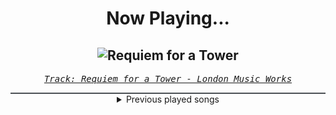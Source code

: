 <div align="center"> 
<h1>Now Playing...</h1>

![Requiem for a Tower](https://i.scdn.co/image/ab67616d00001e028ce8799eb1ef21b4034d4b4d)
--
_<samp><a href="https://open.spotify.com/track/1r8rG99IneBtqgpUxOBBJt">Track: Requiem for a Tower - London Music Works</a></samp>_

<div style="border: 1px #4B5054 solid"></div>
<details>
  <summary>
    Previous played songs
  </summary>
  <table>
    <thead>
      <tr>
        <th>
          Artist
        </th>
        <th>
          Song
        </th>
        <th>
          Link
        </th>
      </tr>
    </thead>
    <tbody>
      <tr><td>London Music Works</td><td>Requiem for a Tower</td><td><a href="https://open.spotify.com/track/1r8rG99IneBtqgpUxOBBJt">https://open.spotify.com/track/1r8rG99IneBtqgpUxOBBJt</a></td></tr><tr><td>Two Steps from Hell</td><td>Protectors of the Earth (No Choir)</td><td><a href="https://open.spotify.com/track/1gziFkWcSoJBUuZQ4ITKDM">https://open.spotify.com/track/1gziFkWcSoJBUuZQ4ITKDM</a></td></tr><tr><td>Nashaat Salman</td><td>Unforgettable (feat. Lakieta Bagwell)</td><td><a href="https://open.spotify.com/track/3lHlwA2BnRGea30vdq7vC6">https://open.spotify.com/track/3lHlwA2BnRGea30vdq7vC6</a></td></tr><tr><td>Zayde Wølf</td><td>Heroes</td><td><a href="https://open.spotify.com/track/3SMRRDZmFDjA3Q4nHdMfmT">https://open.spotify.com/track/3SMRRDZmFDjA3Q4nHdMfmT</a></td></tr><tr><td>Zack Hemsey</td><td>See What I've Become</td><td><a href="https://open.spotify.com/track/0uxK3GiLjigKgceER5mdKl">https://open.spotify.com/track/0uxK3GiLjigKgceER5mdKl</a></td></tr><tr><td>2WEI</td><td>Insomnia</td><td><a href="https://open.spotify.com/track/71PTyK6qaZG2gqZFrrxDVK">https://open.spotify.com/track/71PTyK6qaZG2gqZFrrxDVK</a></td></tr><tr><td>Audiomachine</td><td>So Say We All</td><td><a href="https://open.spotify.com/track/27c4b7XB6o5tORKU39lmsK">https://open.spotify.com/track/27c4b7XB6o5tORKU39lmsK</a></td></tr><tr><td>Kozah</td><td>Renaissance</td><td><a href="https://open.spotify.com/track/03GyVL0UtZBtN7rFn4CxYV">https://open.spotify.com/track/03GyVL0UtZBtN7rFn4CxYV</a></td></tr><tr><td>Thomas Bergersen</td><td>Children of the Sun (feat. Merethe Soltvedt)</td><td><a href="https://open.spotify.com/track/6NluARB3Fv0cCx6SerrJEc">https://open.spotify.com/track/6NluARB3Fv0cCx6SerrJEc</a></td></tr><tr><td>League of Legends</td><td>Warriors</td><td><a href="https://open.spotify.com/track/3f4fc8c8unrQeKecmUPEDR">https://open.spotify.com/track/3f4fc8c8unrQeKecmUPEDR</a></td></tr><tr><td>Two Steps from Hell</td><td>None Shall Live</td><td><a href="https://open.spotify.com/track/6tRXfCfNdcAMICHdQerIuu">https://open.spotify.com/track/6tRXfCfNdcAMICHdQerIuu</a></td></tr><tr><td>London Music Works</td><td>Heart of Courage</td><td><a href="https://open.spotify.com/track/4yhf8ZB7I5HQuH7Le7w4cw">https://open.spotify.com/track/4yhf8ZB7I5HQuH7Le7w4cw</a></td></tr><tr><td>Audiomachine</td><td>Guardians At the Gate</td><td><a href="https://open.spotify.com/track/3y7SUOOniE5RfJ2lon75bu">https://open.spotify.com/track/3y7SUOOniE5RfJ2lon75bu</a></td></tr><tr><td>Two Steps from Hell</td><td>Away With Your Fairies</td><td><a href="https://open.spotify.com/track/5VjgAinHNRifpB5H4IJkYS">https://open.spotify.com/track/5VjgAinHNRifpB5H4IJkYS</a></td></tr><tr><td>Two Steps from Hell</td><td>Never Lost Your Life</td><td><a href="https://open.spotify.com/track/63Y7uejLgei04TToyGFS7d">https://open.spotify.com/track/63Y7uejLgei04TToyGFS7d</a></td></tr><tr><td>Two Steps from Hell</td><td>Twin Lights</td><td><a href="https://open.spotify.com/track/6uBbQVdaZAs1KZs4UAQDzR">https://open.spotify.com/track/6uBbQVdaZAs1KZs4UAQDzR</a></td></tr><tr><td>Two Steps from Hell</td><td>Amethyst Prince</td><td><a href="https://open.spotify.com/track/2qYmhWCQWNrCt58BrJmvRc">https://open.spotify.com/track/2qYmhWCQWNrCt58BrJmvRc</a></td></tr><tr><td>Two Steps from Hell</td><td>Horn Of Gabriel</td><td><a href="https://open.spotify.com/track/1ueTfwnQQMCtSnnLhlpxmh">https://open.spotify.com/track/1ueTfwnQQMCtSnnLhlpxmh</a></td></tr><tr><td>Two Steps from Hell</td><td>Last One Standing</td><td><a href="https://open.spotify.com/track/39TR7eYLgvHHIt7rMJ3lzD">https://open.spotify.com/track/39TR7eYLgvHHIt7rMJ3lzD</a></td></tr><tr><td>Two Steps from Hell</td><td>Queen Of The North</td><td><a href="https://open.spotify.com/track/7fVBH1OD5wvQgprzmRYIz6">https://open.spotify.com/track/7fVBH1OD5wvQgprzmRYIz6</a></td></tr>
    </tbody>
  </table>
</details>

</div>
